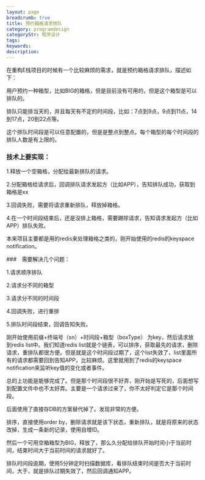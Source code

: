 ```yaml
---
layout: page
breadcrumb: true
title: 预约箱格请求排队
category: programdesign
categoryStr: 程序设计
tags: 
keywords: 
description: 
---
```



在重构E栈项目的时候有一个比较麻烦的需求，就是预约箱格请求排队，描述如下：

用户预约一种箱型，比如BIG的箱格，但是目前没有可用的，但是这个箱型是可以排队的。

排队只能排当天的，并且每天有不定的时间段，比如：7点到9点，9点到11点，14到17点，20到22点等。

这个排队时间段是可以任意配置的，但是是整点到整点。每个箱型的每个时间段的排队人数是有上限的。


### 技术上要实现：

1.释放一个空箱格，分配给最新排队的请求。

2.分配箱格给请求后，回调排队请求发起方（比如APP），告知排队成功，获取到箱格是xx

3.回调失败，需要将请求重新排队，释放掉箱格。

4.在一个时间段结束后，还是没排上箱格，需要踢除请求，告知请求发起方（比如APP）排队失败。

本来项目主要都是用的redis来处理箱格之类的，刚开始使用的redis的keyspace notification。

###　需要解决几个问题：

1.请求顺序排队

2.请求分不同的箱型

3.请求分不同的时间段

4.回调失败，进行重排

5.排队时间段结束，回调告知失败。

刚开始使用前缀+终端号（sn）+时间段+箱型（boxType） 为key，然后请求放到redis list中。我们知道redis list就是个链表，可以排序，获取最先的请求，删除请求，重排队都很方便。但是就是这个时间段过期了，这个list失效了，list里面所有的请求都需要回到告知APP，比较麻烦。这里就用到了redis的keyspace notification来监听key值的变化或者事件。

总的上功能是能够完成了。但是那个时间段很不好弄，刚开始是写死的，后面想写到配置文件中也不太好弄。主要是一个请求过来了，你不太好判定它是那个时间段。

后面使用了直接存DB的方案替代掉了。发现非常的方便。

排序，直接使用order by，删除请求就是该下状态，重新排队，就是将原来的状态改掉，生成一条新的记录，使用自增ID。

然后一个可用空箱箱型为BIG，释放了，那么久分配给排队开始时间小于当前时间，结束时间大于当前时间的请求就好了。

排队时间段逾期，使用5分钟定时扫描数据库，看排队结束时间是否大于当前时间，大于，就是排队过期失效了，然后回调通知APP。



